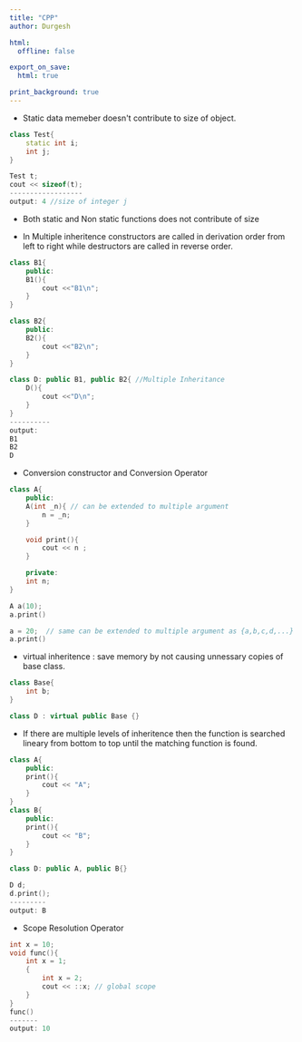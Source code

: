 ```yaml
---
title: "CPP"
author: Durgesh

html:
  offline: false

export_on_save:
  html: true

print_background: true
---
```


* Static data memeber doesn't contribute to size of object.
```cpp
class Test{
    static int i;
    int j;
}

Test t;
cout << sizeof(t);
------------------
output: 4 //size of integer j
```
* Both static and Non static functions does not contribute of size

* In Multiple inheritence constructors are called in derivation order from left to right while destructors are called in reverse order.
```cpp
class B1{
    public:
    B1(){
        cout <<"B1\n";
    }
}

class B2{
    public:
    B2(){
        cout <<"B2\n";
    }
}

class D: public B1, public B2{ //Multiple Inheritance
    D(){
        cout <<"D\n";
    }
}
----------
output: 
B1
B2
D
```
* Conversion constructor and Conversion Operator
```cpp
class A{
    public:
    A(int _n){ // can be extended to multiple argument
        n = _n;
    }

    void print(){
        cout << n ;
    }

    private:
    int n;
}

A a(10);
a.print()

a = 20;  // same can be extended to multiple argument as {a,b,c,d,...}
a.print()
```

* virtual inheritence : save memory by not causing unnessary copies of base class.
```cpp
class Base{
    int b;
}

class D : virtual public Base {}
```
* If there are multiple levels of inheritence then the function is searched lineary from bottom to top until the matching function is found.
```cpp
class A{
    public:
    print(){
        cout << "A";
    }
}
class B{
    public:
    print(){
        cout << "B";
    }
}

class D: public A, public B{}

D d;
d.print();
---------
output: B
```

* Scope Resolution Operator
```cpp
int x = 10;
void func(){
    int x = 1;
    {
        int x = 2;
        cout << ::x; // global scope
    }
}
func()
-------
output: 10
```



